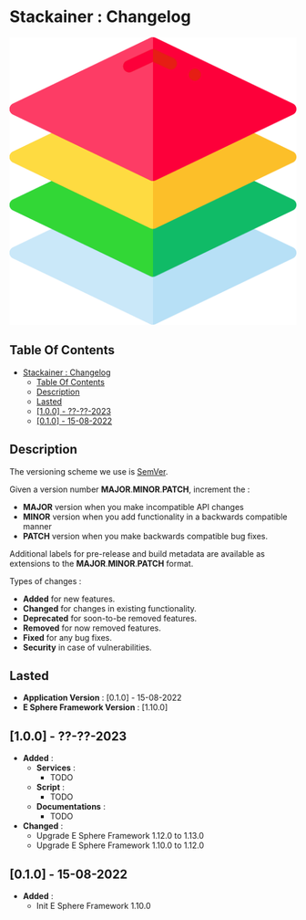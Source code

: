 # Stackainer : Changelog

![Icon](./icon.png)

## Table Of Contents

- [Stackainer : Changelog](#stackainer--changelog)
  - [Table Of Contents](#table-of-contents)
  - [Description](#description)
  - [Lasted](#lasted)
  - [\[1.0.0\] - ??-??-2023](#100-----2023)
  - [\[0.1.0\] - 15-08-2022](#010---15-08-2022)

## Description

The versioning scheme we use is [SemVer](http://semver.org/).

Given a version number **MAJOR**.**MINOR**.**PATCH**, increment the :

- **MAJOR** version when you make incompatible API changes
- **MINOR** version when you add functionality in a backwards compatible manner
- **PATCH** version when you make backwards compatible bug fixes.

Additional labels for pre-release and build metadata are available as extensions to the **MAJOR**.**MINOR**.**PATCH** format.

Types of changes :

- **Added** for new features.
- **Changed** for changes in existing functionality.
- **Deprecated** for soon-to-be removed features.
- **Removed** for now removed features.
- **Fixed** for any bug fixes.
- **Security** in case of vulnerabilities.

## Lasted

- **Application Version** : [0.1.0] - 15-08-2022
- **E Sphere Framework Version** : [1.10.0]

## [1.0.0] - ??-??-2023

- **Added** :
  - **Services** :
    - TODO
  - **Script** :
    - TODO
  - **Documentations** :
    - TODO
- **Changed** :
  - Upgrade E Sphere Framework 1.12.0 to 1.13.0
  - Upgrade E Sphere Framework 1.10.0 to 1.12.0

## [0.1.0] - 15-08-2022

- **Added** :
  - Init E Sphere Framework 1.10.0
